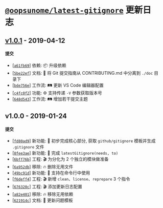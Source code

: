 # [`@oopsunome/latest-gitignore`][@oopsunome/latest-gitignore] 更新日志

## [v1.0.1](https://github.com/iTonyYo/latest-gitignore/compare/v1.0.0...v1.0.1) - 2019-04-12

#### 提交

- [[`a61fb69`](https://github.com/iTonyYo/latest-gitignore/commit/a61fb693dcfbcf57624b0781ea508ebf981ea091)] 依赖: :package: 升级依赖
- [[`5be22ef`](https://github.com/iTonyYo/latest-gitignore/commit/5be22ef5c275ff4512a6fbd2cd088d64eb74f4a0)] 文档: :memo: 将 Git 提交指南从 CONTRIBUTING.md 中分离到 `./doc` 目录下
- [[`bde756e`](https://github.com/iTonyYo/latest-gitignore/commit/bde756e94f88e9c5141465952721e72811324257)] 工作流: :railway_track: 更新 VS Code 编辑器配置
- [[`c4fc0f2`](https://github.com/iTonyYo/latest-gitignore/commit/c4fc0f244297d855a3606107c2bfc3bde693cabb)] 功能: :gear: 支持传递 `-V` 参数获取版本号
- [[`648d543`](https://github.com/iTonyYo/latest-gitignore/commit/648d543a5e8766b8c214c78139f89bac776e3232)] 工作流: :railway_track: 增加若干提交主题
## v1.0.0 - 2019-01-24

#### 提交

- [[`fd80ad9`](https://github.com/iTonyYo/latest-gitignore/commit/fd80ad943d44291e3f9ad44bcef65a18e5fba8a4)] 新功能: :tada: 初步完成核心部分, 获取 `github/gitignore` 模板并生成 `.gitignore` 文件
- [[`8fee3ae`](https://github.com/iTonyYo/latest-gitignore/commit/8fee3aea24c0a70259516cca01f0ce5ab714017f)] 新功能: :tada: 完成 `latestGitignore(needs, to)`
- [[`6bff76b`](https://github.com/iTonyYo/latest-gitignore/commit/6bff76b1c609995a0d0e7d59743c6d696301f199)] 工程: :clapper: 为分化为 2 个独立的模块做准备
- [[`6a952db`](https://github.com/iTonyYo/latest-gitignore/commit/6a952dbc5285a2a5f85a33f74c276ff6bb5bdaa4)] 移除: :fire: 删除无用文件
- [[`49bc91d`](https://github.com/iTonyYo/latest-gitignore/commit/49bc91d1c6a26b40102012163b984a5e87964119)] 新功能: :tada: 支持在命令行中使用
- [[`f6deff4`](https://github.com/iTonyYo/latest-gitignore/commit/f6deff482e1b996eac0c755638f15d6fd39c1313)] 工程: :clapper: 新增 `clean`、`license`、`reprepare` 3 个指令
- [[`676320c`](https://github.com/iTonyYo/latest-gitignore/commit/676320cf13511b20316fc36fa478c5f8ee286393)] 工程: :clapper: 添加更新日志配置
- [[`a82e401`](https://github.com/iTonyYo/latest-gitignore/commit/a82e4011d4fcda3cf28a348cd0ffe581e761d4d8)] 移除: :fire: 移除无用依赖
- [[`621914c`](https://github.com/iTonyYo/latest-gitignore/commit/621914c9fb764621c2e475ff5ad5d8cb9ed58356)] 文档: :memo: 更新问题模板

[@oopsunome/latest-gitignore]: https://github.com/iTonyYo/latest-gitignore
